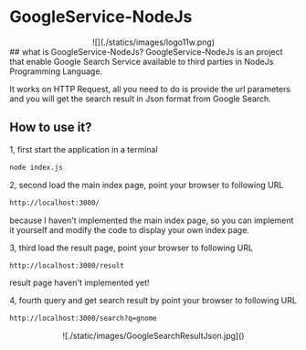 # GoogleService-NodeJs
<center>![](./statics/images/logo11w.png)</center>
## what is GoogleService-NodeJs?
GoogleService-NodeJs is an project that enable Google Search Service available to third parties in NodeJs Programming Language.

It works on HTTP Request, all you need to do is provide the url parameters and you will get the search result in Json format from Google Search.
## How to use it?
1, first start the application in a terminal
```bash
node index.js
```
2, second load the main index page, point your browser to following URL
```bash
http://localhost:3000/
```
because I haven't implemented the main index page, so you can implement it yourself and modify the code to display your own index page.

3, third load the result page, point your browser to following URL
```bash
http://localhost:3000/result
```
result page haven't implemented yet!

4, fourth query and get search result by point your browser to following URL
```bash
http://localhost:3000/search?q=gnome
```
<center>![./static/images/GoogleSearchResultJson.jpg]()</center>